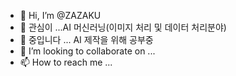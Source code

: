 - 👋 Hi, I’m @ZAZAKU
- 👀 관심이 ...AI 머신러닝(이미지 처리 및 데이터 처리분야)
- 🌱 중입니다 ... AI 제작을 위해 공부중
- 💞️ I’m looking to collaborate on ...
- 📫 How to reach me ...

<!---
ZAZAKU/ZAZAKU is a ✨ special ✨ repository because its `README.md` (this file) appears on your GitHub profile.
You can click the Preview link to take a look at your changes.
--->
